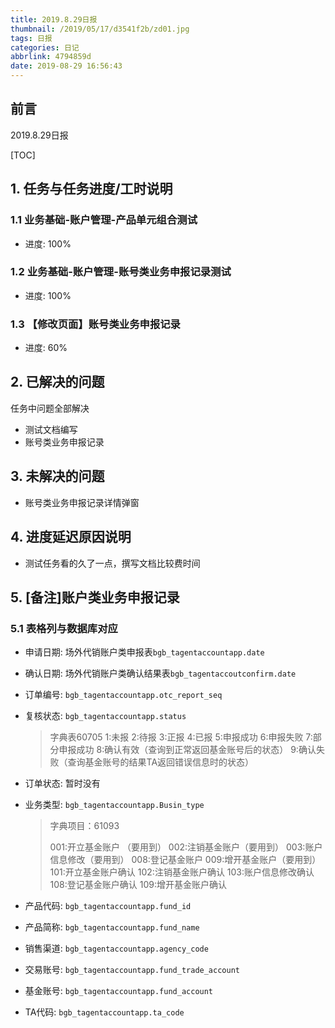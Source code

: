 ```yaml
---
title: 2019.8.29日报
thumbnail: /2019/05/17/d3541f2b/zd01.jpg
tags: 日报
categories: 日记
abbrlink: 4794859d
date: 2019-08-29 16:56:43
---
```


## 前言

2019.8.29日报

[TOC]

<!--More-->

## 1. 任务与任务进度/工时说明


### 1.1 业务基础-账户管理-产品单元组合测试

- 进度: 100%

### 1.2 业务基础-账户管理-账号类业务申报记录测试

- 进度: 100%

### 1.3 【修改页面】账号类业务申报记录

- 进度: 60%

## 2. 已解决的问题

任务中问题全部解决

- 测试文档编写
- 账号类业务申报记录

## 3. 未解决的问题

- 账号类业务申报记录详情弹窗

## 4. 进度延迟原因说明

- 测试任务看的久了一点，撰写文档比较费时间

## 5. [备注]账户类业务申报记录

### 5.1 表格列与数据库对应

- 申请日期: 场外代销账户类申报表`bgb_tagentaccountapp.date`

- 确认日期: 场外代销账户类确认结果表`bgb_tagentaccoutconfirm.date`

- 订单编号: `bgb_tagentaccountapp.otc_report_seq`

- 复核状态: `bgb_tagentaccountapp.status`

  > 字典表60705
  > 1:未报
  > 2:待报
  > 3:正报
  > 4:已报
  > 5:申报成功
  > 6:申报失败
  > 7:部分申报成功
  > 8:确认有效（查询到正常返回基金账号后的状态）
  > 9:确认失败（查询基金账号的结果TA返回错误信息时的状态）

- 订单状态: 暂时没有

- 业务类型: `bgb_tagentaccountapp.Busin_type`

  > 字典项目：61093
  >
  > 001:开立基金账户 （要用到）
  > 002:注销基金账户（要用到）
  > 003:账户信息修改（要用到）
  > 008:登记基金账户
  > 009:增开基金账户（要用到）
  > 101:开立基金账户确认
  > 102:注销基金账户确认
  > 103:账户信息修改确认
  > 108:登记基金账户确认
  > 109:增开基金账户确认

- 产品代码: `bgb_tagentaccountapp.fund_id`
- 产品简称: `bgb_tagentaccountapp.fund_name`
- 销售渠道: `bgb_tagentaccountapp.agency_code`
- 交易账号: `bgb_tagentaccountapp.fund_trade_account`
- 基金账号: `bgb_tagentaccountapp.fund_account`
- TA代码: `bgb_tagentaccountapp.ta_code`